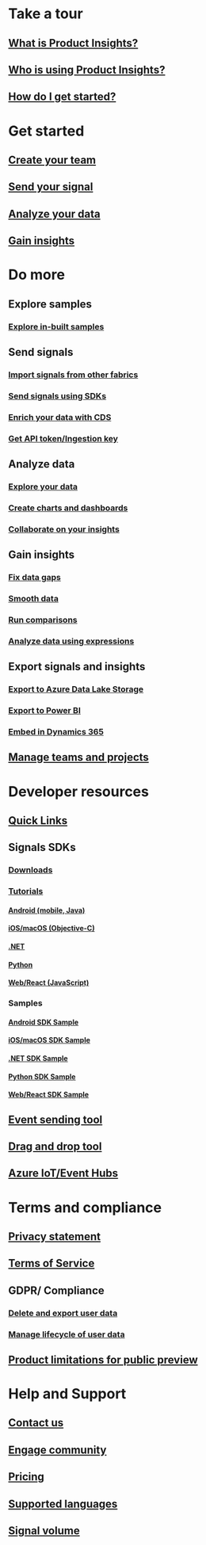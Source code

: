 # Take a tour
## [What is Product Insights?](xref:developers/quick-starts/what-is)
## [Who is using Product Insights?](xref:developers/quick-starts/who-uses)
## [How do I get started?](xref:developers/quick-starts/how-to-get-started)

# Get started
## [Create your team](xref:developers/quick-starts/create-a-team)
## [Send your signal](xref:developers/quick-starts/1_view-signals)
## [Analyze your data](xref:developers/tutorials/create-dashboard)
## [Gain insights](xref:developers/quick-starts/3_get-insights)

# Do more

## Explore samples
### [Explore in-built samples](xref:developers/tutorials/explore-samples)

## Send signals
### [Import signals from other fabrics](xref:developers/tutorials/import-signals)
### [Send signals using SDKs](xref:developers/tutorials/send-additional-signals)
### [Enrich your data with CDS](xref:developers/tutorials/enrichment)
### [Get API token/Ingestion key](xref:developers/downloads/api-token)

## Analyze data
### [Explore your data](xref:developers/tutorials/exploredraft)
### [Create charts and dashboards](xref:developers/tutorials/editchart)
### [Collaborate on your insights](xref:developers/tutorials/collaborate)


## Gain insights
### [Fix data gaps](xref:developers/tutorials/insights-fix-data-gaps)
### [Smooth data](xref:developers/tutorials/insights-smooth-data)
### [Run comparisons](xref:developers/tutorials/insights-run-comparisons)
### [Analyze data using expressions](xref:developers/tutorials/expressions)

## Export signals and insights
### [Export to Azure Data Lake Storage](xref:developers/tutorials/ADLS-Export)
### [Export to Power BI](xref:developers/tutorials/exportpowerbi)
### [Embed in Dynamics 365](xref:developers/tutorials/embed)

## [Manage teams and projects](xref:developers/dev-resources/manage-teams)

# Developer resources
## [Quick Links](xref:developers/dev-resources/index)

## Signals SDKs
### [Downloads](xref:developers/dev-resources/downloads)

### [Tutorials](xref:developers/downloads/tutorials/index)
#### [Android (mobile, Java)](xref:developers/downloads/android-java)
#### [iOS/macOS (Objective-C)](xref:developers/downloads/ios-objc)
#### [.NET](xref:developers/downloads/dotnet)
#### [Python](xref:developers/downloads/python)
#### [Web/React (JavaScript)](xref:developers/downloads/js)

### Samples
#### [Android SDK Sample](xref:developers/downloads/android-java-sample)
#### [iOS/macOS SDK Sample](xref:developers/downloads/ios-objc-sample)
#### [.NET SDK Sample](xref:developers/downloads/dotnet-sample)
#### [Python SDK Sample](xref:developers/downloads/python-sample)
#### [Web/React SDK Sample](xref:developers/downloads/js-sample)

## [Event sending tool](xref:developers/downloads/ingest)

## [Drag and drop tool](xref:developers/tutorials/csv-drag-drop)

## [Azure IoT/Event Hubs](xref:developers/downloads/iot-hub)

# Terms and compliance
## [Privacy statement](xref:developers/articles/privacy-statement)
## [Terms of Service](xref:developers/articles/terms-of-service)

## GDPR/ Compliance
### [Delete and export user data](xref:developers/articles/delete-export)
### [Manage lifecycle of user data](xref:developers/articles/user-content)
## [Product limitations for public preview](xref:developers/tutorials/product-preview-limitations)


# Help and Support
## [Contact us](xref:developers/customer-care/support)
## [Engage community](xref:developers/customer-care/community)
## [Pricing](xref:developers/customer-care/pricing)
## [Supported languages](xref:developers/customer-care/supported-lang)
## [Signal volume](xref:developers/customer-care/signal-volume)
